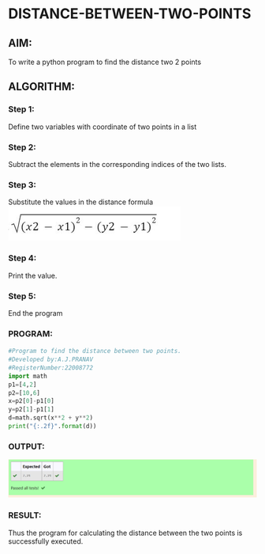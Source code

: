 # DISTANCE-BETWEEN-TWO-POINTS

## AIM:
To write a python program to find the distance two 2 points
## ALGORITHM:
### Step 1:
Define two variables with coordinate of two points in a list 
### Step 2: 
Subtract the elements in the corresponding indices of the two lists.
### Step 3: 
Substitute the values in the distance formula  ![formula](./formula1.png)
### Step 4:
Print the value. 
### Step 5: 
End the program
### PROGRAM:
```python
#Program to find the distance between two points.
#Developed by:A.J.PRANAV
#RegisterNumber:22008772
import math
p1=[4,2]
p2=[10,6]
x=p2[0]-p1[0]
y=p2[1]-p1[1]
d=math.sqrt(x**2 + y**2)
print("{:.2f}".format(d))
```

### OUTPUT:
![label](distbtw2pts.png)
### RESULT:
Thus the program for calculating the distance between the two points is successfully executed.
